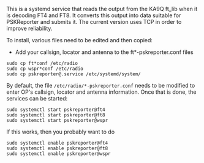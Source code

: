 This is a systemd service that reads the output from the KA9Q ft_lib when it is decoding FT4 and FT8. It converts this output
into data suitable for PSKReporter and submits it. The current version uses TCP in order to improve reliability.

To install, various files need to be edited and then copied:

* Add your callsign, locator and antenna to the ft\*-pskreporter.conf files

```
sudo cp ft*conf /etc/radio
sudo cp wspr*conf /etc/radio
sudo cp pskreporter@.service /etc/systemd/system/
```

By default, the file `/etc/radio/*-pskreporter.conf` needs to be modified to enter OP's callsign, locator and antenna information. Once that
is done, the services can be started:

```
sudo systemctl start pskreporter@ft4 
sudo systemctl start pskreporter@ft8 
sudo systemctl start pskreporter@wspr 
```

If this works, then you probably want to do

```
sudo systemctl enable pskreporter@ft4 
sudo systemctl enable pskreporter@ft8 
sudo systemctl enable pskreporter@wspr 
```
